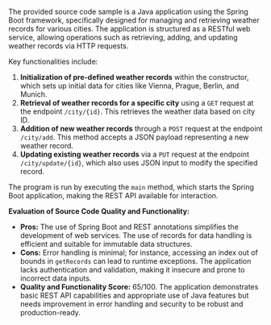 The provided source code sample is a Java application using the Spring Boot framework, specifically designed for managing and retrieving weather records for various cities. The application is structured as a RESTful web service, allowing operations such as retrieving, adding, and updating weather records via HTTP requests.

Key functionalities include:
1. **Initialization of pre-defined weather records** within the constructor, which sets up initial data for cities like Vienna, Prague, Berlin, and Munich.
2. **Retrieval of weather records for a specific city** using a `GET` request at the endpoint `/city/{id}`. This retrieves the weather data based on city ID.
3. **Addition of new weather records** through a `POST` request at the endpoint `/city/add`. This method accepts a JSON payload representing a new weather record.
4. **Updating existing weather records** via a `PUT` request at the endpoint `/city/update/{id}`, which also uses JSON input to modify the specified record.

The program is run by executing the `main` method, which starts the Spring Boot application, making the REST API available for interaction.

**Evaluation of Source Code Quality and Functionality:**
- **Pros:** The use of Spring Boot and REST annotations simplifies the development of web services. The use of records for data handling is efficient and suitable for immutable data structures.
- **Cons:** Error handling is minimal; for instance, accessing an index out of bounds in `getRecords` can lead to runtime exceptions. The application lacks authentication and validation, making it insecure and prone to incorrect data inputs.
- **Quality and Functionality Score:** 65/100. The application demonstrates basic REST API capabilities and appropriate use of Java features but needs improvement in error handling and security to be robust and production-ready.
